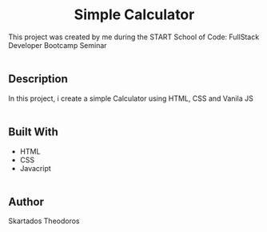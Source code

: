 <h1 align="center">Simple Calculator</h1>
This project was created by me during the START School of Code: FullStack Developer Bootcamp Seminar
<br></br> 

## Description
In this project, i create a simple Calculator using HTML, CSS and Vanila JS
<br></br>

## Built With 
- HTML
- CSS
- Javacript
<br></br> 

## Author
Skartados Theodoros